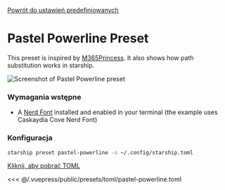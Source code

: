 [Powrót do ustawień predefiniowanych](./README.md#pastel-powerline)

# Pastel Powerline Preset

This preset is inspired by [M365Princess](https://github.com/JanDeDobbeleer/oh-my-posh/blob/main/themes/M365Princess.omp.json). It also shows how path substitution works in starship.

![Screenshot of Pastel Powerline preset](/presets/img/pastel-powerline.png)

### Wymagania wstępne

- A [Nerd Font](https://www.nerdfonts.com/) installed and enabled in your terminal (the example uses Caskaydia Cove Nerd Font)

### Konfiguracja

```sh
starship preset pastel-powerline -o ~/.config/starship.toml
```

[Kliknij, aby pobrać TOML](/presets/toml/pastel-powerline.toml)

<<< @/.vuepress/public/presets/toml/pastel-powerline.toml
